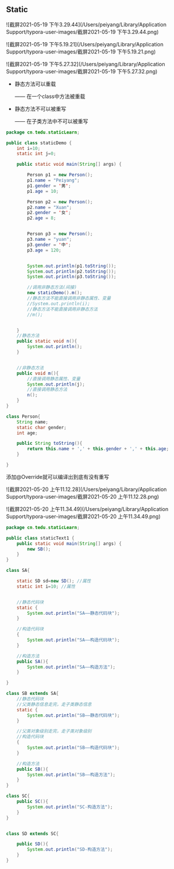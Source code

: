 

## Static

![截屏2021-05-19 下午3.29.44](/Users/peiyang/Library/Application Support/typora-user-images/截屏2021-05-19 下午3.29.44.png)



![截屏2021-05-19 下午5.19.21](/Users/peiyang/Library/Application Support/typora-user-images/截屏2021-05-19 下午5.19.21.png)

![截屏2021-05-19 下午5.27.32](/Users/peiyang/Library/Application Support/typora-user-images/截屏2021-05-19 下午5.27.32.png)

* 静态方法可以重载

  —— 在一个class中方法被重载

* 静态方法不可以被重写

  —— 在子类方法中不可以被重写

```java
package cn.tedu.staticLearn;

public class staticDemo {
    int i=10;
    static int j=0;

    public static void main(String[] args) {

        Person p1 = new Person();
        p1.name = "Peiyang";
        p1.gender = '男';
        p1.age = 10;

        Person p2 = new Person();
        p2.name = "Xuan";
        p2.gender = '女';
        p2.age = 8;


        Person p3 = new Person();
        p3.name = "yuan";
        p3.gender = '中';
        p3.age = 120;


        System.out.println(p1.toString());
        System.out.println(p2.toString());
        System.out.println(p3.toString());

        //调用非静态方法(间接)
        new staticDemo().m();
        //静态方法不能直接调用非静态属性、变量
        //System.out.println(i);
        //静态方法不能直接调用非静态方法
        //m();


    }
    //静态方法
    public static void n(){
        System.out.println();
    }


    //非静态方法
    public void m(){
        //直接调用静态属性、变量
        System.out.println(j);
        //直接调用静态方法
        n();
    }
}

class Person{
    String name;
    static char gender;
    int age;

    public String toString(){
        return this.name + ',' + this.gender + ',' + this.age;
    }

}


```



添加@Override就可以编译出到底有没有重写



![截屏2021-05-20 上午11.12.28](/Users/peiyang/Library/Application Support/typora-user-images/截屏2021-05-20 上午11.12.28.png)

![截屏2021-05-20 上午11.34.49](/Users/peiyang/Library/Application Support/typora-user-images/截屏2021-05-20 上午11.34.49.png)

```java
package cn.tedu.staticLearn;

public class staticText1 {
    public static void main(String[] args) {
        new SB();
    }
}

class SA{

    static SD sd=new SD(); //属性
    static int i=10; //属性


    //静态代码块
    static {
        System.out.println("SA——静态代码块");
    }

    //构造代码块
    {
        System.out.println("SA——构造代码块");
    }

    //构造方法
    public SA(){
        System.out.println("SA——构造方法");
    }

}

class SB extends SA{
    //静态代码块
    //父类静态信息走完，走子类静态信息
    static {
        System.out.println("SB——静态代码块");
    }

    //父类对象级别走完，走子类对象级别
    //构造代码块
    {
        System.out.println("SB——构造代码块");
    }

    //构造方法
    public SB(){
        System.out.println("SB——构造方法");
    }
}

class SC{
    public SC(){
        System.out.println("SC-构造方法");
    }
}


class SD extends SC{

    public SD(){
        System.out.println("SD-构造方法");
    }
}
```

